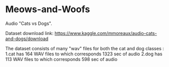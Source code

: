 # Meows-and-Woofs
Audio "Cats vs Dogs".

Dataset download link: https://www.kaggle.com/mmoreaux/audio-cats-and-dogs/download

The dataset consists of many "wav" files for both the cat and dog classes :
1.cat has 164 WAV files to which corresponds 1323 sec of audio
2.dog has 113 WAV files to which corresponds 598 sec of audio
